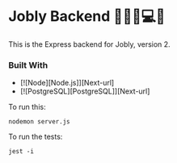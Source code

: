 # Jobly Backend 🧑‍💻💼💻📝

This is the Express backend for Jobly, version 2.

### Built With
* [![Node][Node.js]][Next-url]
* [![PostgreSQL][PostgreSQL]][Next-url]


To run this:

    nodemon server.js
    
To run the tests:

    jest -i
